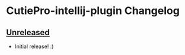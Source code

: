 <!-- Keep a Changelog guide -> https://keepachangelog.com -->

# CutiePro-intellij-plugin Changelog

## [Unreleased]

- Initial release! :)

[Unreleased]: https://github.com/jezzy-ultra/CutiePro-intellij-plugin/commits
